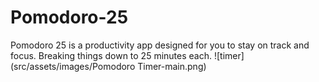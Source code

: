 # Pomodoro-25
Pomodoro 25 is a productivity app designed for you to stay on track and focus. Breaking things down to 25 minutes each.
![timer](src/assets/images/Pomodoro Timer-main.png)
